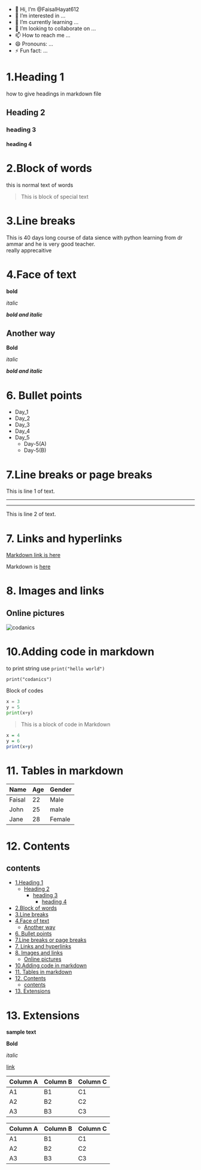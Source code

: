 - 👋 Hi, I’m @FaisalHayat612
- 👀 I’m interested in ...
- 🌱 I’m currently learning ...
- 💞️ I’m looking to collaborate on ...
- 📫 How to reach me ...
- 😄 Pronouns: ...
- ⚡ Fun fact: ...
# 1.Heading 1 
how to give headings in markdown file 
## Heading 2 
### heading 3 
#### heading 4

# 2.Block of words 
this is normal text of words 
>This is block of special text

# 3.Line breaks 
This is 40 days long course of data sience with python learning from dr ammar and he is very good teacher.\
 really apprecaitive 
 # 4.Face of text 
 **bold**


 *italic*

 ***bold and italic***

 ## Another way 
 __Bold__

 _italic_

 ___bold and italic___

 # 6. Bullet points 
 - Day_1
 - Day_2
 - Day_3
 - Day_4
 - Day_5
     - Day-5(A)
     - Day-5(B)
  # 7.Line breaks  or page breaks 
  This is line 1 of text.
___
_ _ _

  This is line 2 of text.
# 7. Links and hyperlinks 
[Markdown link is here](https://youtu.be/qJqAXjz-Rh4)

[codanics]:https://youtu.be/qJqAXjz-Rh4
Markdown is  [here][codanics]

# 8. Images and links 




<!-- This is a comment in Markdown -->
## Online pictures 
![codanics](https://www.google.com/url?sa=i&url=https%3A%2F%2Fcodanics.com%2F&psig=AOvVaw36VwC4cFGj_X210iII1VVq&ust=1742506326998000&source=images&cd=vfe&opi=89978449&ved=0CBQQjRxqFwoTCJD4o4eMl4wDFQAAAAAdAAAAABAE)

# 10.Adding code in markdown 

to print string use `print("hello world")`

`print("codanics")`

Block of codes 

``` python
x = 3
y = 5
print(x+y)
```
> This is a block of code in Markdown
``` R
x = 4 
y = 6
print(x+y)
```
# 11. Tables in markdown 
| Name | Age | Gender |
| --- | --- | --- |
| Faisal | 22 | Male |
| John | 25 | male |
| Jane | 28 | Female |

# 12. Contents 
## contents
- [1.Heading 1](#1heading-1)
  - [Heading 2](#heading-2)
    - [heading 3](#heading-3)
      - [heading 4](#heading-4)
- [2.Block of words](#2block-of-words)
- [3.Line breaks](#3line-breaks)
- [4.Face of text](#4face-of-text)
  - [Another way](#another-way)
- [6. Bullet points](#6-bullet-points)
- [7.Line breaks  or page breaks](#7line-breaks--or-page-breaks)
- [7. Links and hyperlinks](#7-links-and-hyperlinks)
- [8. Images and links](#8-images-and-links)
  - [Online pictures](#online-pictures)
- [10.Adding code in markdown](#10adding-code-in-markdown)
- [11. Tables in markdown](#11-tables-in-markdown)
- [12. Contents](#12-contents)
  - [contents](#contents)
- [13. Extensions](#13-extensions)



# 13. Extensions 

**sample text**

**Bold**

_italic_

[link](https://youtu.be/qJqAXjz-Rh4)



Column A | Column B | Column C
---------|----------|---------
 A1 | B1 | C1
 A2 | B2 | C2
 A3 | B3 | C3


Column A | Column B | Column C
---------|----------|---------
 A1 | B1 | C1
 A2 | B2 | C2
 A3 | B3 | C3






 
